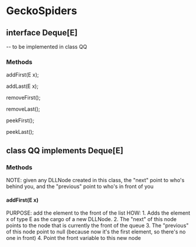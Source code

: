 # GeckoSpiders
<h2>interface Deque[E] </h2>-- to be implemented in class QQ
  <h3>Methods</h3>
    <p>addFirst(E x);</p>
    <p>addLast(E x);</p>
    <p>removeFirst();</p>
    <p>removeLast();</p>
    <p>peekFirst();</p>
    <p>peekLast();</p>
    
<h2>class QQ implements Deque[E]</h2>
  <h3>Methods</h3>
  NOTE: given any DLLNode created in this class, the "next" point to who's behind you, and the "previous" point to who's in front of you
    <h4>addFirst(E x)</h4>
      PURPOSE: add the element to the front of the list
      HOW:
          1. Adds the element x of type E as the cargo of a new DLLNode. 
          2. The "next" of this node points to the node that is currently the front of the queue
          3. The "previous" of this node point to null (because now it's the first element, so there's no one in front)
          4. Point the front variable to this new node
      
      
